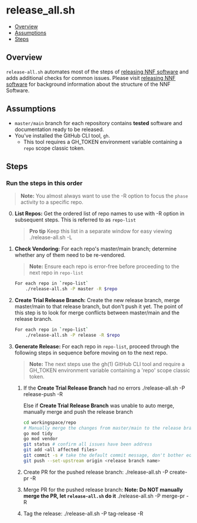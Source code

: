 # release_all.sh

- [Overview](#overview)
- [Assumptions](#assumptions)
- [Steps](#steps)

## Overview

`release-all.sh` automates most of the steps of [releasing NNF software](https://nearnodeflash.github.io/latest/repo-guides/release-nnf-sw/readme/) and adds additional checks for common issues. Please visit [releasing NNF software](https://nearnodeflash.github.io/latest/repo-guides/release-nnf-sw/readme/) for background information about the structure of the NNF Software.

## Assumptions

- `master/main` branch for each repository contains **tested** software and documentation ready to be released.
- You've installed the GitHub CLI tool, `gh`.
  - This tool requires a GH_TOKEN environment variable containing a `repo` scope classic token.

## Steps

### Run the steps in this order

> **Note:** You almost always want to use the -R option to focus the `phase` activity to a specific repo.

0. **List Repos:** Get the ordered list of repo names to use with -R option in subsequent steps. This is referred to as `repo-list`
    > **Pro tip** Keep this list in a separate window for easy viewing
    ./release-all.sh -L

1. **Check Vendoring:** For each repo's master/main branch; determine whether any of them need to be re-vendored.
    > **Note:** Ensure each repo is error-free before proceeding to the next repo in `repo-list`

    ```bash
    For each repo in `repo-list`
        ./release-all.sh -P master -R $repo
    ```

2. **Create Trial Release Branch:** Create the new release branch, merge master/main to that release branch, but don't push it yet. The point of this step is to look for merge conflicts between master/main and the release branch.

    ```bash
    For each repo in `repo-list`
        ./release-all.sh -P release -R $repo
    ```

3. **Generate Release:** For each repo in `repo-list`, proceed through the following steps in sequence before moving on to the next repo.
    > **Note:** The next steps use the gh(1) GitHub CLI tool and require a GH_TOKEN environment variable containing a 'repo' scope classic token.

    1. If the **Create Trial Release Branch** had no errors
      ./release-all.sh -P release-push -R <repo>

        Else if **Create Trial Release Branch** was unable to auto merge, manually merge and push the release branch

        ```bash
        cd workingspace/repo
        # Manually merge the changes from master/main to the release branch
        go mod tidy
        go mod vendor
        git status # confirm all issues have been address
        git add <all affected files>
        git commit -s # take the default commit message, don't bother editing it.
        git push --set-upstream origin <release branch name>
        ```

    2. Create PR for the pushed release branch:
      ./release-all.sh -P create-pr -R <repo>
    3. Merge PR for the pushed release branch: **Note: Do NOT manually merge the PR, let `release-all.sh` do it**
      ./release-all.sh -P merge-pr -R <repo>
    4. Tag the release:
      ./release-all.sh -P tag-release -R <repo>
